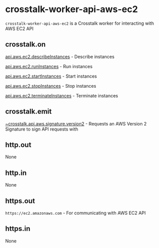 crosstalk-worker-api-aws-ec2
============================

`crosstalk-worker-api-aws-ec2` is a Crosstalk worker for interacting with AWS EC2 API

## crosstalk.on

[api.aws.ec2.describeInstances](/crosstalk/crosstalk-worker-api-aws-ec2/wiki/api.aws.ec2.describeInstances) - Describe instances

[api.aws.ec2.runInstances](/crosstalk/crosstalk-worker-api-aws-ec2/wiki/api.aws.ec2.runInstances) - Run instances

[api.aws.ec2.startInstances](/crosstalk/crosstalk-worker-api-aws-ec2/wiki/api.aws.ec2.startInstances) - Start instances

[api.aws.ec2.stopInstances](/crosstalk/crosstalk-worker-api-aws-ec2/wiki/api.aws.ec2.stopInstances) - Stop instances

[api.aws.ec2.terminateInstances](/crosstalk/crosstalk-worker-api-aws-ec2/wiki/api.aws.ec2.terminateInstances) - Terminate instances

## crosstalk.emit

[~crosstalk.api.aws.signature.version2](/crosstalk/crosstalk-worker-api-aws-signature-version2/wiki/api.aws.signature.version2) - Requests an AWS Version 2 Signature to sign API requests with

## http.out

None

## http.in

None

## https.out

`https://ec2.amazonaws.com` - For communicating with AWS EC2 API

## https.in

None